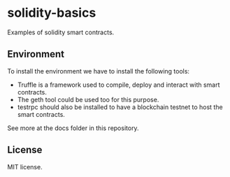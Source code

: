 # solidity-basics

Examples of solidity smart contracts.

## Environment

To install the environment we have to install the following tools:

- Truffle is a framework used to compile, deploy and interact with smart contracts.
- The geth tool could be used too for this purpose.
- testrpc should also be installed to have a blockchain testnet
to host the smart contracts.

See more at the docs folder in this repository.

## License

MIT license.
